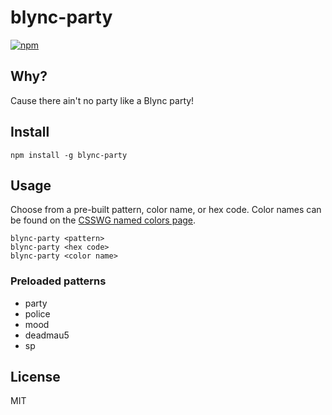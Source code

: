 # blync-party
[![npm](https://img.shields.io/npm/v/blync-party)](https://www.npmjs.com/package/blync-party)

## Why?
Cause there ain't no party like a Blync party!

## Install
`npm install -g blync-party`

## Usage
Choose from a pre-built pattern, color name, or hex code. Color names can be found on the [CSSWG named colors page](https://drafts.csswg.org/css-color/#named-colors).

`blync-party <pattern>`  
`blync-party <hex code>`  
`blync-party <color name>`

### Preloaded patterns
 * party
 * police
 * mood
 * deadmau5
 * sp

## License
MIT
